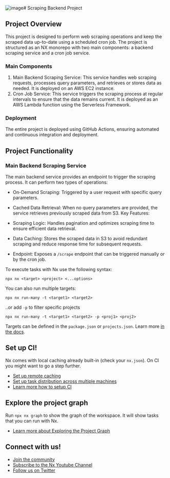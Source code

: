 ![image](https://github.com/deliteser112/0w6e2b5-2s0c2r4ape/assets/158203489/d3458327-1e3b-4539-aacb-4f6a2776cc0a)# Scraping Backend Project

## Project Overview

This project is designed to perform web scraping operations and keep the scraped data up-to-date using a scheduled cron job. The project is structured as an NX monorepo with two main components: a backend scraping service and a cron job service.

### Main Components

1. Main Backend Scraping Service: This service handles web scraping requests, processes query parameters, and retrieves or stores data as needed. It is deployed on an AWS EC2 instance.
2. Cron Job Service: This service triggers the scraping process at regular intervals to ensure that the data remains current. It is deployed as an AWS Lambda function using the Serverless Framework.

### Deployment

The entire project is deployed using GitHub Actions, ensuring automated and continuous integration and deployment.

## Project Functionality

### Main Backend Scraping Service

The main backend service provides an endpoint to trigger the scraping process. It can perform two types of operations:
- On-Demand Scraping: Triggered by a user request with specific query parameters.
- Cached Data Retrieval: When no query parameters are provided, the service retrieves previously scraped data from S3.
Key Features:

- Scraping Logic: Handles pagination and optimizes scraping time to ensure efficient data retrieval.
- Data Caching: Stores the scraped data in S3 to avoid redundant scraping and reduce response time for subsequent requests.
- Endpoint: Exposes a `/scrape` endpoint that can be triggered manually or by the cron job.







To execute tasks with Nx use the following syntax:

```
npx nx <target> <project> <...options>
```

You can also run multiple targets:

```
npx nx run-many -t <target1> <target2>
```

..or add `-p` to filter specific projects

```
npx nx run-many -t <target1> <target2> -p <proj1> <proj2>
```

Targets can be defined in the `package.json` or `projects.json`. Learn more [in the docs](https://nx.dev/features/run-tasks).

## Set up CI!

Nx comes with local caching already built-in (check your `nx.json`). On CI you might want to go a step further.

- [Set up remote caching](https://nx.dev/features/share-your-cache)
- [Set up task distribution across multiple machines](https://nx.dev/nx-cloud/features/distribute-task-execution)
- [Learn more how to setup CI](https://nx.dev/recipes/ci)

## Explore the project graph

Run `npx nx graph` to show the graph of the workspace.
It will show tasks that you can run with Nx.

- [Learn more about Exploring the Project Graph](https://nx.dev/core-features/explore-graph)

## Connect with us!

- [Join the community](https://nx.dev/community)
- [Subscribe to the Nx Youtube Channel](https://www.youtube.com/@nxdevtools)
- [Follow us on Twitter](https://twitter.com/nxdevtools)
